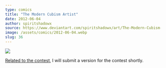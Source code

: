 ```yaml
---
type: comics
title: "The Modern Cubism Artist"
date: 2012-06-04
author: spiritshadowx
source: https://www.deviantart.com/spiritshadowx/art/The-Modern-Cubism-Artist-306290203
image: /assets/comics/2012-06-04.webp
slug: 36
---
```


![](/assets/comics/2012-06-04.webp)

[Related to the contest](https://www.deviantart.com/spiritshadowx/art/CONTEST-The-Modern-Cubism-Artist-306295769), I will submit a version for the contest shortly.
